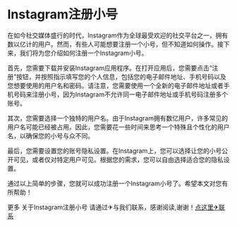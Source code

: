 # Instagram注册小号

在如今社交媒体盛行的时代，Instagram作为全球最受欢迎的社交平台之一，拥有数以亿计的用户。然而，有些人可能想要注册一个小号，但不知道如何操作。接下来，我们将为您介绍如何注册一个Instagram小号。

首先，您需要下载并安装Instagram应用程序。在打开应用后，您需要点击“注册”按钮，并按照指示填写您的个人信息，包括您的电子邮件地址、手机号码以及您想要使用的用户名和密码。请注意，您需要使用一个全新的电子邮件地址或者手机号码来注册小号，因为Instagram不允许同一电子邮件地址或手机号码注册多个账号。

其次，您需要选择一个独特的用户名。由于Instagram拥有数亿用户，许多常见的用户名可能已经被占用。因此，您需要花一些时间来思考一个特殊且个性化的用户名，以确保您的小号与众不同。

最后，您需要设置您的账号隐私设置。在Instagram上，您可以选择让您的小号公开可见，或者仅对特定用户可见。根据您的需求，您可以自由选择适合您的隐私设置。

通过以上简单的步骤，您就可以成功注册一个Instagram小号了。希望本文对您有所帮助！

更多 关于Instagram注册小号 请通过✈与我们联系，感谢阅读,谢谢！[点这里✈联系](https://ss.k02.cc)